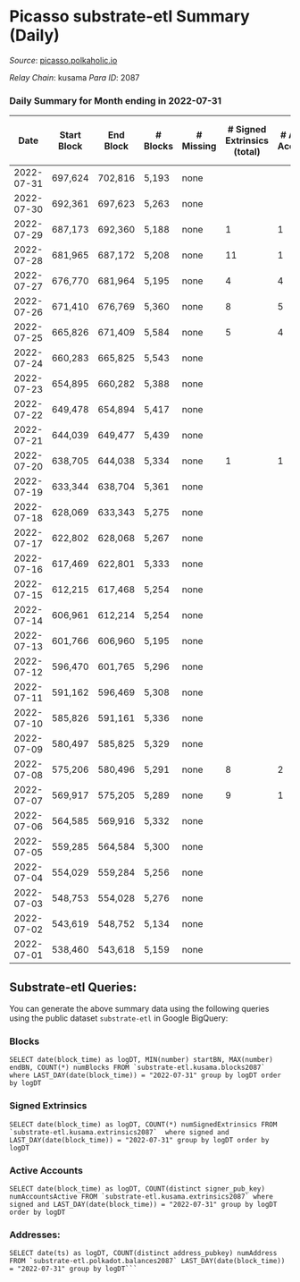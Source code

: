 # Picasso substrate-etl Summary (Daily)

_Source_: [picasso.polkaholic.io](https://picasso.polkaholic.io)

*Relay Chain*: kusama
*Para ID*: 2087



### Daily Summary for Month ending in 2022-07-31


| Date | Start Block | End Block | # Blocks | # Missing | # Signed Extrinsics (total) | # Active Accounts | # Addresses with Balances | # Events | # Transfers | # XCM Transfers In | # XCM Transfers Out |
| ---- | ----------- | --------- | -------- | --------- | --------------------------- | ----------------- | ------------------------- | -------- | ----------- | ------------------ | ------------------- |
| 2022-07-31 | 697,624 | 702,816 | 5,193 | none  |  |  | 18 | 10,389 |   |   |   |
| 2022-07-30 | 692,361 | 697,623 | 5,263 | none  |  |  | 18 | 10,529 |   |   |   |
| 2022-07-29 | 687,173 | 692,360 | 5,188 | none  | 1 | 1 | 18 | 10,452 | 37  | 6  |   |
| 2022-07-28 | 681,965 | 687,172 | 5,208 | none  | 11 | 1 | 18 | 10,559 | 83  |   |   |
| 2022-07-27 | 676,770 | 681,964 | 5,195 | none  | 4 | 4 | 17 | 10,540 | 117  |   |   |
| 2022-07-26 | 671,410 | 676,769 | 5,360 | none  | 8 | 5 | 17 | 10,921 | 152  |   |   |
| 2022-07-25 | 665,826 | 671,409 | 5,584 | none  | 5 | 4 | 17 | 11,334 | 126  |   |   |
| 2022-07-24 | 660,283 | 665,825 | 5,543 | none  |  |  | 17 | 11,089 |   |   |   |
| 2022-07-23 | 654,895 | 660,282 | 5,388 | none  |  |  | 17 | 10,782 |   |   |   |
| 2022-07-22 | 649,478 | 654,894 | 5,417 | none  |  |  | 17 | 10,837 |   |   |   |
| 2022-07-21 | 644,039 | 649,477 | 5,439 | none  |  |  | 17 | 10,881 |   |   |   |
| 2022-07-20 | 638,705 | 644,038 | 5,334 | none  | 1 | 1 | 17 | 10,677 |   |   |   |
| 2022-07-19 | 633,344 | 638,704 | 5,361 | none  |  |  | 17 | 10,725 |   |   |   |
| 2022-07-18 | 628,069 | 633,343 | 5,275 | none  |  |  | 17 | 10,553 |   |   |   |
| 2022-07-17 | 622,802 | 628,068 | 5,267 | none  |  |  | 17 | 10,536 |   |   |   |
| 2022-07-16 | 617,469 | 622,801 | 5,333 | none  |  |  | 17 | 10,669 |   |   |   |
| 2022-07-15 | 612,215 | 617,468 | 5,254 | none  |  |  | 17 | 10,511 |   |   |   |
| 2022-07-14 | 606,961 | 612,214 | 5,254 | none  |  |  | 17 | 10,511 |   |   |   |
| 2022-07-13 | 601,766 | 606,960 | 5,195 | none  |  |  | 17 | 10,396 |   |   |   |
| 2022-07-12 | 596,470 | 601,765 | 5,296 | none  |  |  | 17 | 10,595 |   |   |   |
| 2022-07-11 | 591,162 | 596,469 | 5,308 | none  |  |  | 17 | 10,619 |   |   |   |
| 2022-07-10 | 585,826 | 591,161 | 5,336 | none  |  |  | 17 | 10,675 |   |   |   |
| 2022-07-09 | 580,497 | 585,825 | 5,329 | none  |  |  | 17 | 10,661 |   |   |   |
| 2022-07-08 | 575,206 | 580,496 | 5,291 | none  | 8 | 2 | 17 | 10,705 | 74  |   |   |
| 2022-07-07 | 569,917 | 575,205 | 5,289 | none  | 9 | 1 | 14 | 10,638 |   |   |   |
| 2022-07-06 | 564,585 | 569,916 | 5,332 | none  |  |  | 8 | 10,667 |   |   |   |
| 2022-07-05 | 559,285 | 564,584 | 5,300 | none  |  |  | 8 | 10,603 |   |   |   |
| 2022-07-04 | 554,029 | 559,284 | 5,256 | none  |  |  | 8 | 10,518 |   |   |   |
| 2022-07-03 | 548,753 | 554,028 | 5,276 | none  |  |  | 8 | 10,555 |   |   |   |
| 2022-07-02 | 543,619 | 548,752 | 5,134 | none  |  |  | 8 | 10,270 |   |   |   |
| 2022-07-01 | 538,460 | 543,618 | 5,159 | none  |  |  | 8 | 10,321 |   |   |   |

## Substrate-etl Queries:
You can generate the above summary data using the following queries using the public dataset `substrate-etl` in Google BigQuery:


### Blocks
```
SELECT date(block_time) as logDT, MIN(number) startBN, MAX(number) endBN, COUNT(*) numBlocks FROM `substrate-etl.kusama.blocks2087`  where LAST_DAY(date(block_time)) = "2022-07-31" group by logDT order by logDT
```


### Signed Extrinsics
```
SELECT date(block_time) as logDT, COUNT(*) numSignedExtrinsics FROM `substrate-etl.kusama.extrinsics2087`  where signed and LAST_DAY(date(block_time)) = "2022-07-31" group by logDT order by logDT
```


### Active Accounts
```
SELECT date(block_time) as logDT, COUNT(distinct signer_pub_key) numAccountsActive FROM `substrate-etl.kusama.extrinsics2087` where signed and LAST_DAY(date(block_time)) = "2022-07-31" group by logDT order by logDT
```


### Addresses:
```
SELECT date(ts) as logDT, COUNT(distinct address_pubkey) numAddress FROM `substrate-etl.polkadot.balances2087` LAST_DAY(date(block_time)) = "2022-07-31" group by logDT```

